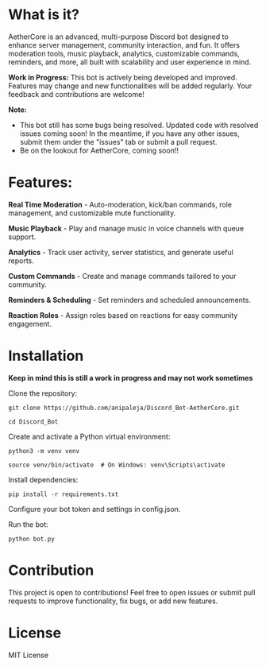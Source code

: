 # What is it?

AetherCore is an advanced, multi-purpose Discord bot designed to enhance server management, community interaction, and fun. It offers moderation tools, music playback, analytics, customizable commands, reminders, and more, all built with scalability and user experience in mind.

**Work in Progress:** This bot is actively being developed and improved. Features may change and new functionalities will be added regularly. Your feedback and contributions are welcome!

**Note:**
- This bot still has some bugs being resolved. Updated code with resolved issues coming soon! In the meantime, if you have any other issues, submit them under the "issues" tab or submit a pull request.
- Be on the lookout for AetherCore, coming soon!!

# Features: 

**Real Time Moderation** - Auto-moderation, kick/ban commands, role management, and customizable mute functionality.

**Music Playback** - Play and manage music in voice channels with queue support.

**Analytics** - Track user activity, server statistics, and generate useful reports.

**Custom Commands** - Create and manage commands tailored to your community.

**Reminders & Scheduling** - Set reminders and scheduled announcements.

**Reaction Roles** - Assign roles based on reactions for easy community engagement.

# Installation

**Keep in mind this is still a work in progress and may not work sometimes**

Clone the repository:

    git clone https://github.com/anipaleja/Discord_Bot-AetherCore.git
    
    cd Discord_Bot
    
Create and activate a Python virtual environment:

    python3 -m venv venv
    
    source venv/bin/activate  # On Windows: venv\Scripts\activate
    
Install dependencies:

    pip install -r requirements.txt
    
Configure your bot token and settings in config.json.

Run the bot:

    python bot.py

# Contribution
This project is open to contributions! Feel free to open issues or submit pull requests to improve functionality, fix bugs, or add new features.

# License
MIT License
